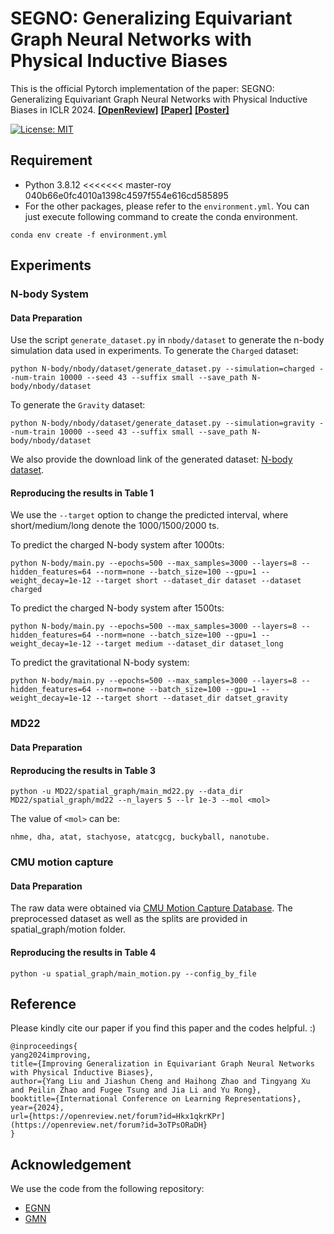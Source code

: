 # SEGNO: Generalizing Equivariant Graph Neural Networks with Physical Inductive Biases

This is the official Pytorch implementation of the paper:  SEGNO: Generalizing Equivariant Graph Neural Networks with Physical Inductive Biases in ICLR 2024.
[**[OpenReview]**](https://openreview.net/forum?id=Hkx1qkrKPr) [**[Paper]**](https://openreview.net/pdf?id=Hkx1qkrKPr) [**[Poster]**](assets/poster.pdf)

[![License: MIT](https://img.shields.io/badge/License-MIT-yellow.svg)](https://github.com/hanjq17/GMN/blob/main/LICENSE)

## Requirement

* Python 3.8.12
<<<<<<< master-roy 040b66e0fc4010a1398c4597f554e616cd585895
* For the other packages, please refer to the `environment.yml`.
  You can just execute following command to create the conda environment.

```
conda env create -f environment.yml
```

## Experiments

### N-body System

#### Data Preparation

Use the script `generate_dataset.py` in `nbody/dataset` to generate the n-body simulation data used in experiments.
To generate the `Charged` dataset:

```
python N-body/nbody/dataset/generate_dataset.py --simulation=charged --num-train 10000 --seed 43 --suffix small --save_path N-body/nbody/dataset
```

To generate the `Gravity` dataset:

```
python N-body/nbody/dataset/generate_dataset.py --simulation=gravity --num-train 10000 --seed 43 --suffix small --save_path N-body/nbody/dataset
```

We also provide the download link of the generated dataset: [N-body dataset](https://drive.google.com/drive/folders/1LUnICAS_d1klyzoPeAv2t2fP196yBNf4?usp=sharing).

#### Reproducing the results in Table 1

We use the ``--target`` option to change the predicted interval, where short/medium/long denote the 1000/1500/2000 ts.

To predict the charged N-body system after 1000ts:

```
python N-body/main.py --epochs=500 --max_samples=3000 --layers=8 --hidden_features=64 --norm=none --batch_size=100 --gpu=1 --weight_decay=1e-12 --target short --dataset_dir dataset --dataset charged
```

To predict the charged N-body system after 1500ts:

```
python N-body/main.py --epochs=500 --max_samples=3000 --layers=8 --hidden_features=64 --norm=none --batch_size=100 --gpu=1 --weight_decay=1e-12 --target medium --dataset_dir dataset_long
```

To predict the gravitational N-body system:

```
python N-body/main.py --epochs=500 --max_samples=3000 --layers=8 --hidden_features=64 --norm=none --batch_size=100 --gpu=1 --weight_decay=1e-12 --target short --dataset_dir datset_gravity
```

### MD22

#### Data Preparation

#### Reproducing the results in Table 3

```
python -u MD22/spatial_graph/main_md22.py --data_dir MD22/spatial_graph/md22 --n_layers 5 --lr 1e-3 --mol <mol>
```
The value of `<mol>` can be:
```
nhme, dha, atat, stachyose, atatcgcg, buckyball, nanotube.
```

### CMU motion capture

#### Data Preparation
The raw data were obtained via [CMU Motion Capture Database](http://mocap.cs.cmu.edu/search.php?subjectnumber=35). The preprocessed dataset as well as the splits are provided in spatial_graph/motion folder.

#### Reproducing the results in Table 4

```
python -u spatial_graph/main_motion.py --config_by_file
```

## Reference

Please kindly cite our paper if you find this paper and the codes helpful.  :)

```
@inproceedings{
yang2024improving,
title={Improving Generalization in Equivariant Graph Neural Networks with Physical Inductive Biases},
author={Yang Liu and Jiashun Cheng and Haihong Zhao and Tingyang Xu and Peilin Zhao and Fugee Tsung and Jia Li and Yu Rong},
booktitle={International Conference on Learning Representations},
year={2024},
url={https://openreview.net/forum?id=Hkx1qkrKPr](https://openreview.net/forum?id=3oTPsORaDH}
}
```

## Acknowledgement

We use the code from the following repository:

* [EGNN](https://github.com/vgsatorras/egnn)
* [GMN](https://github.com/hanjq17/GMN)


